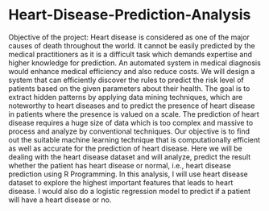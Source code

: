 # Heart-Disease-Prediction-Analysis
Objective of the project: 
Heart disease is considered as one of the major causes of death throughout the world. It cannot be easily predicted by the medical practitioners as it is a difficult task which demands expertise and higher knowledge for prediction. An automated system in medical diagnosis would enhance medical efficiency and also reduce costs. We will design a system that can efficiently discover the rules to predict the risk level of patients based on the given parameters about their health.
The goal is to extract hidden patterns by applying data mining techniques, which are noteworthy to heart diseases and to predict the presence of heart disease in patients where the presence is valued on a scale. The prediction of heart disease requires a huge size of data which is too complex and massive to process and analyze by conventional techniques. Our objective is to find out the suitable machine learning technique that is computationally efficient as well as accurate for the prediction of heart disease.
Here we will be dealing with the heart disease dataset and will analyze, predict the result whether the patient has heart disease or normal, i.e., heart disease prediction using R Programming.
In this analysis, I will use heart disease dataset to explore the highest important features that leads to heart disease. I would also do a logistic regression model to predict if a patient will have a heart disease or no.

